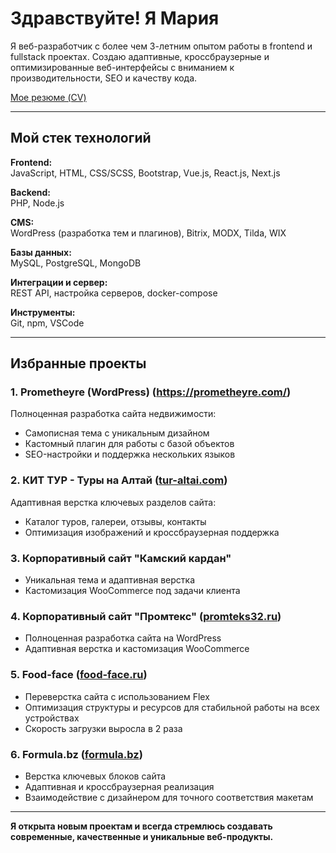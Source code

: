 # Здравствуйте! Я Мария  

Я веб-разработчик с более чем 3-летним опытом работы в frontend и fullstack проектах. Создаю адаптивные, кроссбраузерные и оптимизированные веб-интерфейсы с вниманием к производительности, SEO и качеству кода.  

[Мое резюме (CV)](https://github.com/MariyaBV/CV/blob/main/CV%20Mariia%20Beliakova%20fullstack.pdf) 

---

## Мой стек технологий

**Frontend:**  
JavaScript, HTML, CSS/SCSS, Bootstrap, Vue.js, React.js, Next.js

**Backend:**  
PHP, Node.js  

**CMS:**  
WordPress (разработка тем и плагинов), Bitrix, MODX, Tilda, WIX  

**Базы данных:**  
MySQL, PostgreSQL, MongoDB  

**Интеграции и сервер:**  
REST API, настройка серверов, docker-compose  

**Инструменты:**  
Git, npm, VSCode 

---

## Избранные проекты

### 1. Prometheyre (WordPress) (https://prometheyre.com/)
Полноценная разработка сайта недвижимости:  
- Самописная тема с уникальным дизайном  
- Кастомный плагин для работы с базой объектов  
- SEO-настройки и поддержка нескольких языков  

### 2. КИТ ТУР - Туры на Алтай ([tur-altai.com](https://tur-altai.com/))
Адаптивная верстка ключевых разделов сайта:  
- Каталог туров, галереи, отзывы, контакты  
- Оптимизация изображений и кроссбраузерная поддержка  

### 3. Корпоративный сайт "Камский кардан"
- Уникальная тема и адаптивная верстка  
- Кастомизация WooCommerce под задачи клиента  

### 4. Корпоративный сайт "Промтекс" ([promteks32.ru](https://promteks32.ru/))
- Полноценная разработка сайта на WordPress  
- Адаптивная верстка и кастомизация WooCommerce  

### 5. Food-face ([food-face.ru](https://food-face.ru/))
- Переверстка сайта с использованием Flex  
- Оптимизация структуры и ресурсов для стабильной работы на всех устройствах
- Скорость загрузки выросла в 2 раза

### 6. Formula.bz ([formula.bz](https://formula.bz/))
- Верстка ключевых блоков сайта  
- Адаптивная и кроссбраузерная реализация  
- Взаимодействие с дизайнером для точного соответствия макетам  
---

**Я открыта новым проектам и всегда стремлюсь создавать современные, качественные и уникальные веб-продукты.**

